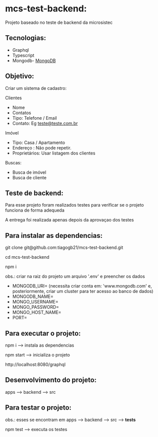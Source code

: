 # mcs-test-backend:

Projeto baseado no teste de backend da microsistec

## Tecnologias:

 - Graphql
 - Typescript
 - Mongodb- [MongoDB](https://www.mongodb.com/)

## Objetivo:

Criar um sistema de cadastro:

Clientes
 - Nome
 - Contatos
  - Tipo: Telefone / Email
  - Contato: Eg teste@teste.com.br


Imóvel
 - Tipo: Casa / Apartamento
 - Endereço : Não pode repetir.
 - Proprietários: Usar listagem dos clientes

Buscas:
 - Busca de imóvel
 - Busca de cliente

## Teste de backend:

Para esse projeto foram realizados testes para verificar se o projeto funciona de forma adequeda

A entrega foi realizada apenas depois da aprovaçao dos testes

## Para instalar as dependencias:

<p>git clone git@github.com:tiagogb21/mcs-test-backend.git<p>

cd mcs-test-backend

npm i
  
obs.: criar na raiz do projeto um arquivo '.env' e preencher os dados
  
  <ul>
    <li>MONGODB_URI= (necessita criar conta em: 'www.mongodb.com' e, posteriormente, criar um cluster para ter acesso ao banco de dados)</li>
    <li>MONGODB_NAME=</li>
    <li>MONGO_USERNAME=</li>
    <li>MONGO_PASSWORD=</li>
    <li>MONGO_HOST_NAME=</li>
    <li>PORT=</li>
  </ul>

## Para executar o projeto:

npm i --> instala as dependencias

npm start --> inicializa o projeto

http://localhost:8080/graphql

## Desenvolvimento do projeto:

apps --> backend --> src

## Para testar o projeto:

obs.: esses se encontram em apps --> backend --> src --> __tests__

npm test --> executa os testes
